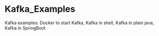 # Kafka_Examples
Kafka examples: Docker to start Kafka, Kafka in shell, Kafka in plain java, Kafka in SpringBoot
